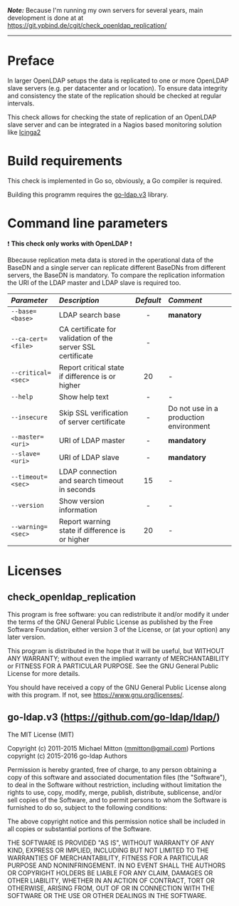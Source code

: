 **_Note:_** Because I'm running my own servers for several years, main development is done at at https://git.ypbind.de/cgit/check_openldap_replication/

----

# Preface
In larger OpenLDAP setups the data is replicated to one or more OpenLDAP slave servers (e.g. per datacenter and or location).
To ensure data integrity and consistency the state of the replication should be checked at regular intervals.

This check allows for checking the state of replication of an OpenLDAP slave server and can be integrated
in a Nagios based monitoring solution like [Icinga2](https://icinga.com/products/)

# Build requirements
This check is implemented in Go so, obviously, a Go compiler is required.

Building this programm requires the [go-ldap.v3](https://github.com/go-ldap/ldap/) library.

# Command line parameters
:heavy_exclamation_mark: **This check only works with OpenLDAP** :heavy_exclamation_mark:

Bbecause replication meta data is stored in the operational data of the BaseDN and a single server can replicate different BaseDNs from different servers, the BaseDN is mandatory. To compare the replication information the URI of the LDAP master and LDAP slave is required too.

| *Parameter* | *Description* | *Default* | *Comment* |
|:------------|:--------------|:---------:|:----------|
| `--base=<base>` | LDAP search base | - | **manatory** |
| `--ca-cert=<file>` | CA certificate for validation of the server SSL certificate | - |
| `--critical=<sec>` | Report critical state if difference is <sec> or higher | 20 | - |
| `--help` | Show help text | - | - |
| `--insecure` | Skip SSL verification of server certificate | - | Do not use in a production environment |
| `--master=<uri>` | URI of LDAP master | - | **mandatory** |
| `--slave=<uri>` | URI of LDAP slave | - | **mandatory** |
| `--timeout=<sec>` | LDAP connection and search timeout in seconds | 15 | - |
| `--version` | Show version information | - | - |
| `--warning=<sec>` | Report warning state if difference is <sec> or higher | 20 | - |

# Licenses
## check_openldap_replication
This program is free software: you can redistribute it and/or modify
it under the terms of the GNU General Public License as published by
the Free Software Foundation, either version 3 of the License, or
(at your option) any later version.

This program is distributed in the hope that it will be useful,
but WITHOUT ANY WARRANTY; without even the implied warranty of
MERCHANTABILITY or FITNESS FOR A PARTICULAR PURPOSE.  See the
GNU General Public License for more details.

You should have received a copy of the GNU General Public License
along with this program.  If not, see <https://www.gnu.org/licenses/>.

## go-ldap.v3 (https://github.com/go-ldap/ldap/)
The MIT License (MIT)

Copyright (c) 2011-2015 Michael Mitton (mmitton@gmail.com)
Portions copyright (c) 2015-2016 go-ldap Authors

Permission is hereby granted, free of charge, to any person obtaining a copy
of this software and associated documentation files (the "Software"), to deal
in the Software without restriction, including without limitation the rights
to use, copy, modify, merge, publish, distribute, sublicense, and/or sell
copies of the Software, and to permit persons to whom the Software is
furnished to do so, subject to the following conditions:

The above copyright notice and this permission notice shall be included in all
copies or substantial portions of the Software.

THE SOFTWARE IS PROVIDED "AS IS", WITHOUT WARRANTY OF ANY KIND, EXPRESS OR
IMPLIED, INCLUDING BUT NOT LIMITED TO THE WARRANTIES OF MERCHANTABILITY,
FITNESS FOR A PARTICULAR PURPOSE AND NONINFRINGEMENT. IN NO EVENT SHALL THE
AUTHORS OR COPYRIGHT HOLDERS BE LIABLE FOR ANY CLAIM, DAMAGES OR OTHER
LIABILITY, WHETHER IN AN ACTION OF CONTRACT, TORT OR OTHERWISE, ARISING FROM,
OUT OF OR IN CONNECTION WITH THE SOFTWARE OR THE USE OR OTHER DEALINGS IN THE
SOFTWARE.

